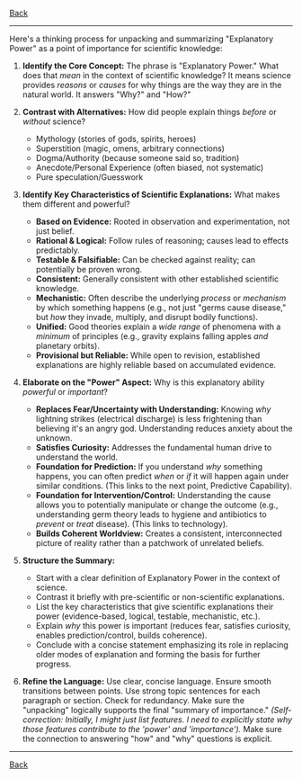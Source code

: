 [Back](README.md)

---

Here's a thinking process for unpacking and summarizing "Explanatory Power" as a point of importance for scientific knowledge:

1.  **Identify the Core Concept:** The phrase is "Explanatory Power." What does that *mean* in the context of scientific knowledge? It means science provides *reasons* or *causes* for why things are the way they are in the natural world. It answers "Why?" and "How?"

2.  **Contrast with Alternatives:** How did people explain things *before* or *without* science?
    *   Mythology (stories of gods, spirits, heroes)
    *   Superstition (magic, omens, arbitrary connections)
    *   Dogma/Authority (because someone said so, tradition)
    *   Anecdote/Personal Experience (often biased, not systematic)
    *   Pure speculation/Guesswork

3.  **Identify Key Characteristics of Scientific Explanations:** What makes them different and powerful?
    *   **Based on Evidence:** Rooted in observation and experimentation, not just belief.
    *   **Rational & Logical:** Follow rules of reasoning; causes lead to effects predictably.
    *   **Testable & Falsifiable:** Can be checked against reality; can potentially be proven wrong.
    *   **Consistent:** Generally consistent with other established scientific knowledge.
    *   **Mechanistic:** Often describe the underlying *process* or *mechanism* by which something happens (e.g., not just "germs cause disease," but *how* they invade, multiply, and disrupt bodily functions).
    *   **Unified:** Good theories explain a *wide range* of phenomena with a *minimum* of principles (e.g., gravity explains falling apples *and* planetary orbits).
    *   **Provisional but Reliable:** While open to revision, established explanations are highly reliable based on accumulated evidence.

4.  **Elaborate on the "Power" Aspect:** Why is this explanatory ability *powerful* or *important*?
    *   **Replaces Fear/Uncertainty with Understanding:** Knowing *why* lightning strikes (electrical discharge) is less frightening than believing it's an angry god. Understanding reduces anxiety about the unknown.
    *   **Satisfies Curiosity:** Addresses the fundamental human drive to understand the world.
    *   **Foundation for Prediction:** If you understand *why* something happens, you can often predict *when* or *if* it will happen again under similar conditions. (This links to the next point, Predictive Capability).
    *   **Foundation for Intervention/Control:** Understanding the cause allows you to potentially manipulate or change the outcome (e.g., understanding germ theory leads to hygiene and antibiotics to *prevent* or *treat* disease). (This links to technology).
    *   **Builds Coherent Worldview:** Creates a consistent, interconnected picture of reality rather than a patchwork of unrelated beliefs.

5.  **Structure the Summary:**
    *   Start with a clear definition of Explanatory Power in the context of science.
    *   Contrast it briefly with pre-scientific or non-scientific explanations.
    *   List the key characteristics that give scientific explanations their power (evidence-based, logical, testable, mechanistic, etc.).
    *   Explain *why* this power is important (reduces fear, satisfies curiosity, enables prediction/control, builds coherence).
    *   Conclude with a concise statement emphasizing its role in replacing older modes of explanation and forming the basis for further progress.

6.  **Refine the Language:** Use clear, concise language. Ensure smooth transitions between points. Use strong topic sentences for each paragraph or section. Check for redundancy. Make sure the "unpacking" logically supports the final "summary of importance." *(Self-correction: Initially, I might just list features. I need to explicitly state *why* those features contribute to the 'power' and 'importance').* Make sure the connection to answering "how" and "why" questions is explicit.

---

[Back](README.md)
